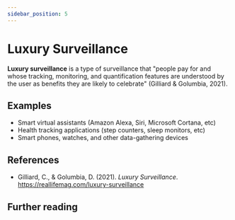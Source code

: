 ```yaml
---
sidebar_position: 5
---
```


# Luxury Surveillance
**Luxury surveillance** is a type of surveillance that "people pay for and whose tracking, monitoring, and quantification features are understood by the user as benefits they are likely to celebrate" (Gilliard & Golumbia, 2021).

## Examples
- Smart virtual assistants (Amazon Alexa, Siri, Microsoft Cortana, etc)
- Health tracking applications (step counters, sleep monitors, etc)
- Smart phones, watches, and other data-gathering devices

## References
- Gilliard, C., & Golumbia, D. (2021). *Luxury Surveillance*. https://reallifemag.com/luxury-surveillance 

## Further reading